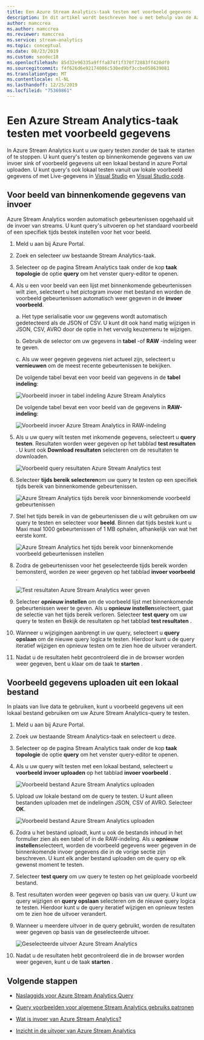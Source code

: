 ```yaml
---
title: Een Azure Stream Analytics-taak testen met voorbeeld gegevens
description: In dit artikel wordt beschreven hoe u met behulp van de Azure Portal een Azure Stream Analytics-taak, voorbeeld invoer en het uploaden van voorbeeld gegevens kunt testen.
author: mamccrea
ms.author: mamccrea
ms.reviewer: mamccrea
ms.service: stream-analytics
ms.topic: conceptual
ms.date: 08/23/2019
ms.custom: seodec18
ms.openlocfilehash: 85d32e96335a9fffa874f1f370f72883ff420df0
ms.sourcegitcommit: f4f626d6e92174086c530ed9bf3ccbe058639081
ms.translationtype: MT
ms.contentlocale: nl-NL
ms.lasthandoff: 12/25/2019
ms.locfileid: "75369861"
---
```

# <a name="test-an-azure-stream-analytics-job-with-sample-data"></a>Een Azure Stream Analytics-taak testen met voorbeeld gegevens

In Azure Stream Analytics kunt u uw query testen zonder de taak te starten of te stoppen. U kunt query's testen op binnenkomende gegevens van uw invoer sink of voorbeeld gegevens uit een lokaal bestand in azure Portal uploaden. U kunt query's ook lokaal testen vanuit uw lokale voorbeeld gegevens of met Live-gegevens in [Visual Studio](stream-analytics-live-data-local-testing.md) en [Visual Studio code](visual-studio-code-local-run-live-input.md).

## <a name="sample-incoming-data-from-input"></a>Voor beeld van binnenkomende gegevens van invoer

Azure Stream Analytics worden automatisch gebeurtenissen opgehaald uit de invoer van streams. U kunt query's uitvoeren op het standaard voorbeeld of een specifiek tijds bestek instellen voor het voor beeld.

1. Meld u aan bij Azure Portal.

2. Zoek en selecteer uw bestaande Stream Analytics-taak.

3. Selecteer op de pagina Stream Analytics taak onder de kop **taak topologie** de optie **query** om het venster query-editor te openen. 

4. Als u een voor beeld van een lijst met binnenkomende gebeurtenissen wilt zien, selecteert u het pictogram invoer met bestand en worden de voorbeeld gebeurtenissen automatisch weer gegeven in de **invoer voorbeeld**.

   a. Het type serialisatie voor uw gegevens wordt automatisch gedetecteerd als de JSON of CSV. U kunt dit ook hand matig wijzigen in JSON, CSV, AVRO door de optie in het vervolg keuzemenu te wijzigen.
    
   b. Gebruik de selector om uw gegevens in **tabel** -of **RAW** -indeling weer te geven.
    
   c. Als uw weer gegeven gegevens niet actueel zijn, selecteert u **vernieuwen** om de meest recente gebeurtenissen te bekijken.

   De volgende tabel bevat een voor beeld van gegevens in de **tabel indeling**:

   ![Voorbeeld invoer in tabel indeling Azure Stream Analytics](./media/stream-analytics-test-query/asa-sample-table.png)

   De volgende tabel bevat een voor beeld van de gegevens in **RAW-indeling**:

   ![Voorbeeld invoer Azure Stream Analytics in RAW-indeling](./media/stream-analytics-test-query/asa-sample-raw.png)

5. Als u uw query wilt testen met inkomende gegevens, selecteert u **query testen**. Resultaten worden weer gegeven op het tabblad **test resultaten** . U kunt ook **Download resultaten** selecteren om de resultaten te downloaden.

   ![Voorbeeld query resultaten Azure Stream Analytics test](./media/stream-analytics-test-query/asa-test-query.png)

6. Selecteer **tijds bereik selecteren**om uw query te testen op een specifiek tijds bereik van binnenkomende gebeurtenissen.
   
   ![Azure Stream Analytics tijds bereik voor binnenkomende voorbeeld gebeurtenissen](./media/stream-analytics-test-query/asa-select-time-range.png)

7. Stel het tijds bereik in van de gebeurtenissen die u wilt gebruiken om uw query te testen en selecteer voor **beeld**. Binnen dat tijds bestek kunt u Maxi maal 1000 gebeurtenissen of 1 MB ophalen, afhankelijk van wat het eerste komt.

   ![Azure Stream Analytics het tijds bereik voor binnenkomende voorbeeld gebeurtenissen instellen](./media/stream-analytics-test-query/asa-set-time-range.png)

8. Zodra de gebeurtenissen voor het geselecteerde tijds bereik worden bemonsterd, worden ze weer gegeven op het tabblad **invoer voorbeeld** .

   ![Test resultaten Azure Stream Analytics weer geven](./media/stream-analytics-test-query/asa-view-test-results.png)

9. Selecteer **opnieuw instellen** om de voorbeeld lijst met binnenkomende gebeurtenissen weer te geven. Als u **opnieuw instellen**selecteert, gaat de selectie van het tijds bereik verloren. Selecteer **test query** om uw query te testen en Bekijk de resultaten op het tabblad **test resultaten** .

10. Wanneer u wijzigingen aanbrengt in uw query, selecteert u **query opslaan** om de nieuwe query logica te testen. Hierdoor kunt u de query iteratief wijzigen en opnieuw testen om te zien hoe de uitvoer verandert.

11. Nadat u de resultaten hebt gecontroleerd die in de browser worden weer gegeven, bent u klaar om de taak te **starten** .

## <a name="upload-sample-data-from-a-local-file"></a>Voorbeeld gegevens uploaden uit een lokaal bestand

In plaats van live data te gebruiken, kunt u voorbeeld gegevens uit een lokaal bestand gebruiken om uw Azure Stream Analytics-query te testen.

1. Meld u aan bij Azure Portal.
   
2. Zoek uw bestaande Stream Analytics-taak en selecteert u deze.

3. Selecteer op de pagina Stream Analytics taak onder de kop **taak topologie** de optie **query** om het venster query-editor te openen.

4. Als u uw query wilt testen met een lokaal bestand, selecteert u **voorbeeld invoer uploaden** op het tabblad **invoer voorbeeld** . 

   ![Voorbeeld bestand Azure Stream Analytics uploaden](./media/stream-analytics-test-query/asa-upload-sample-file.png)

5. Upload uw lokale bestand om de query te testen. U kunt alleen bestanden uploaden met de indelingen JSON, CSV of AVRO. Selecteer **OK**.

   ![Voorbeeld bestand Azure Stream Analytics uploaden](./media/stream-analytics-test-query/asa-upload-sample-json-file.png)

6. Zodra u het bestand uploadt, kunt u ook de bestands inhoud in het formulier zien als een tabel of in de RAW-indeling. Als u **opnieuw instellen**selecteert, worden de voorbeeld gegevens weer gegeven in de binnenkomende invoer gegevens die in de vorige sectie zijn beschreven. U kunt elk ander bestand uploaden om de query op elk gewenst moment te testen.

7. Selecteer **test query** om uw query te testen op het geüploade voorbeeld bestand.

8. Test resultaten worden weer gegeven op basis van uw query. U kunt uw query wijzigen en **query opslaan** selecteren om de nieuwe query logica te testen. Hierdoor kunt u de query iteratief wijzigen en opnieuw testen om te zien hoe de uitvoer verandert.

9. Wanneer u meerdere uitvoer in de query gebruikt, worden de resultaten weer gegeven op basis van de geselecteerde uitvoer. 

   ![Geselecteerde uitvoer Azure Stream Analytics](./media/stream-analytics-test-query/asa-sample-test-selected-output.png)

10. Nadat u de resultaten hebt gecontroleerd die in de browser worden weer gegeven, kunt u de taak **starten** .

## <a name="next-steps"></a>Volgende stappen

* [Naslaggids voor Azure Stream Analytics Query](https://docs.microsoft.com/stream-analytics-query/stream-analytics-query-language-reference)

* [Query voorbeelden voor algemene Stream Analytics gebruiks patronen](stream-analytics-stream-analytics-query-patterns.md)

* [Wat is invoer van Azure Stream Analytics?](stream-analytics-add-inputs.md)

* [Inzicht in de uitvoer van Azure Stream Analytics](stream-analytics-define-outputs.md)
